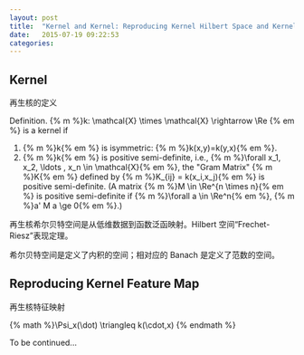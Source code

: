 ```yaml
---
layout: post
title:  "Kernel and Kernel: Reproducing Kernel Hilbert Space and Kernel Method"
date:   2015-07-19 09:22:53
categories:
---
```


## Kernel

再生核的定义

Definition. {% m %}k: \mathcal{X} \times \mathcal{X} \rightarrow \Re {% em %} is a kernel if

1. {% m %}k{% em %} is isymmetric: {% m %}k(x,y)=k(y,x){% em %}.
2. {% m %}k{% em %} is positive semi-definite, i.e., {% m %}\forall x_1, x_2, \ldots , x_n \in \mathcal{X}{% em %}, the "Gram Matrix" {% m %}K{% em %} defined by {% m %}K_{ij} =  k(x_i,x_j){% em %} is positive semi-definite. (A matrix {% m %}M \in \Re^{n \times n}{% em %} is positive semi-definite if {% m %}\forall a \in \Re^n{% em %}, {% m %}a' M a \ge 0{% em %}.)

再生核希尔贝特空间是从低维数据到函数泛函映射。Hilbert 空间“Frechet-Riesz”表现定理。

希尔贝特空间是定义了内积的空间；相对应的 Banach 是定义了范数的空间。

## Reproducing Kernel Feature Map

再生核特征映射

{% math %}\Psi_x(\dot) \triangleq k(\cdot,x) {% endmath %}

To be continued...